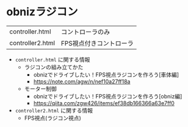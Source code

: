# obnizラジコン

|||
|---|---|
|controller.html|コントローラのみ|
|controller2.html|FPS視点付きコントローラ|

- `controller.html` に関する情報
  - ラジコンの組み立てかた
    - obnizでドライブしたい！FPS視点ラジコンを作ろう[車体編]
    - https://note.com/agw/n/nef10a27ff18a
  - モーター制御
    - obnizでドライブしたい！FPS視点ラジコンを作ろう[obniz編]
    - https://qiita.com/zgw426/items/ef38db166366a63e7ff0
- `controller2.html` に関する情報
  - FPS視点(ラジコン視点)
